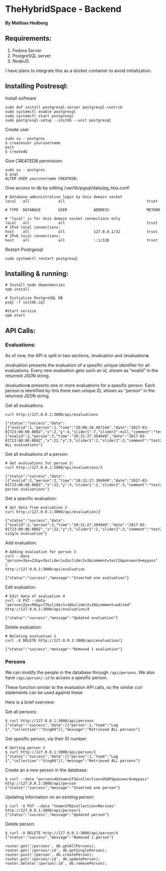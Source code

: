 # TheHybridSpace - Backend
**By Mathias Hedberg**

## Requirements:
1. Fedora Server
2. PostgreSQL server
3. NodeJS

I have plans to integrate this as a docker container to avoid initialization.

## Installing Postresql:

Install software
```
sudo dnf install postgresql-server postgresql-contrib
sudo systemctl enable postgresql
sudo systemctl start postgresql
sudo postgresql-setup --initdb --unit postgresql

```

Create user
```
sudo su - postgres
$ createuser yourusername
exit
$ createdb
```

Give CREATEDB permission:
```
sudo su - postgres
$ psql
ALTER USER yourusername CREATEDB;
```

Give access to db by editing /var/lib/pgsql/data/pg_hba.conf:
```
# Database administrative login by Unix domain socket
local   all             all                                     trust

# TYPE  DATABASE        USER            ADDRESS                 METHOD

# "local" is for Unix domain socket connections only
local   all             all                                     trust
# IPv4 local connections:
host    all             all             127.0.0.1/32            trust
# IPv6 local connections:
host    all             all             ::1/128                 trust

```

Restart Postrgesql:
```
sudo systemctl restart postgresql
```

## Installing & running:
```
# Install node dependancies
npm install

# Initialize PostgreSQL DB
psql -f initdb.sql

#Start service
npm start
```

## API Calls:

### Evaluations:
As of now, the API is split in two sections, /evaluation and /evaluation**s**.

/evaluation presents the evaluation of a spesific unique identifier for all evaluations. Every new evaluation gets such an id, shown as "evalid" in the returned JSON string.

/evaluation**s** presents one or more evaluations for a spesific person. Each person is identified by this there own unique ID, shown as "person" in the returned JSON string.

Get all evaluations:
```
curl http://127.0.0.1:3000/api/evaluations

{"status":"success","data":[{"evalid":1,"person":1,"time":"20:06:36.467144","date":"2017-03-01T23:00:00.000Z","x":2,"y":4,"slider1":7,"slider2":null,"comment":"test"},{"evalid":2,"person":3,"time":"20:31:27.304949","date":"2017-03-01T23:00:00.000Z","x":22,"y":3,"slider1":2,"slider2":3,"comment":"test2"}],"message":"Retrieved ALL evaluations"}
```
Get all evaluations of a person:
```
# Get evaluations for person 3:
curl http://127.0.0.1:3000/api/evaluations/3

{"status":"success","data":[{"evalid":2,"person":3,"time":"20:31:27.304949","date":"2017-03-01T23:00:00.000Z","x":22,"y":3,"slider1":2,"slider2":3,"comment":"test2"}],"message":"Retrieved person evaluations"}
```
Get a specific evaluation:
```
# Get data from evaluation 2
curl http://127.0.0.1:3000/api/evaluation/2

{"status":"success","data":{"evalid":2,"person":3,"time":"20:31:27.304949","date":"2017-03-01T23:00:00.000Z","x":22,"y":3,"slider1":2,"slider2":3,"comment":"test2"},"message":"Retrieved single evaluation"}
```

Add evaluation:
```
# Adding evaluation for person 3
curl --data "person=3&x=22&y=3&slider1=2&slider2=3&comment=test2&password=mypass" \
http://127.0.0.1:3000/api/evaluation

{"status":"success","message":"Inserted one evaluation"}
```
Edit evaluation:
```
# Edit data of evaluation 4
curl -X PUT --data "person=2&x=99&y=77&slider1=10&slider2=20&comment=edited" http://127.0.0.1:3000/api/evaluation/4

{"status":"success","message":"Updated evaluation"}
```
Delete evaluation:
```
# Deleting evaluation 1
curl -X DELETE http://127.0.0.1:3000/api/evaluation/1

{"status":"success","message":"Removed 1 evaluation"}
```

### Persons
We can modify the people in the database through `/api/persons`. We also have `/api/person/:id` to access a spesific person.

These function similar to the evaluation API calls, so the similar curl statements can be used against these

Here is a brief overview:

Get all persons:
```
$ curl http://127.0.0.1:3000/api/persons
{"status":"success","data":[{"person":1,"team":"Lag 1","collection":"Ving68"}],"message":"Retrieved ALL persons"}
```
Get spesific person, via their ID number:
```
# Getting person 1
$ curl http://127.0.0.1:3000/api/person/1
{"status":"success","data":[{"person":1,"team":"Lag 1","collection":"Ving68"}],"message":"Retrieved ALL persons"}
```
Create an a new person in the database:
```
$ curl --data "person=4&team=ST5&collection=USAF&password=mypass" http://127.0.0.1:3000/api/person
{"status":"success","message":"Inserted one person"}
```

Updating information on an existing person:
```
$ curl -X PUT --data "team=ST6&collection=Marines" http://127.0.0.1:3000/api/person/1
{"status":"success","message":"Updated person"}
```
Delete person:
```
$ curl -X DELETE http://127.0.0.1:3000/api/person/4
{"status":"success","message":"Removed 1 person"}
```
```
router.get('/persons', db.getAllPersons);
router.get('/person/:id', db.getSinglePerson);
router.post('/person', db.createPerson);
router.put('/person/:id', db.updatePerson);
router.delete('/person/:id', db.removePerson);
```
